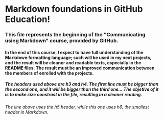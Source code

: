 # Markdown foundations in GitHub Education!
### This file represents the beginning of the "Communicating using Markdown" course, provided by GitHub.
#### In the end of this course, I expect to have full understanding of the Markdown formatting language; such will be used in my next projects, and the result will be cleaner and readable texts, especially in the README files. The result must be an improved communication between the members of enrolled with the projects.
##### The headers used above are h3 and h4. The first line must be bigger than the second one, and it will be bigger than the third one... The objetive of it is to make size constrast in the file, resulting in a cleaner reading.
###### The line above uses the h5 header, while this one uses h6, the smallest header in Markdown.
